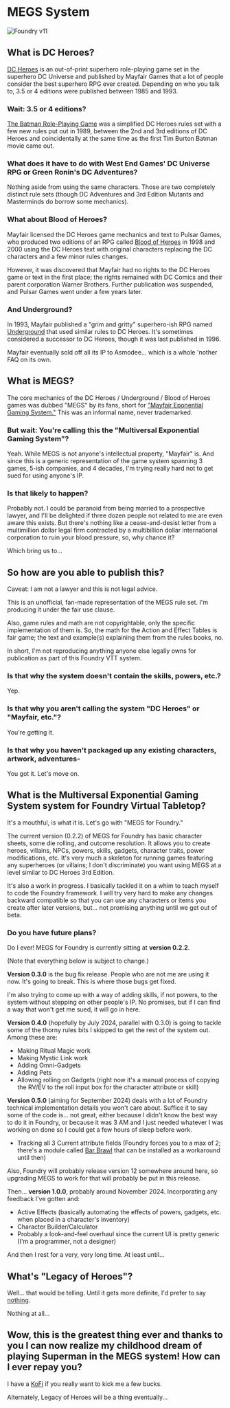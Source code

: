 # MEGS System

![Foundry v11](https://img.shields.io/badge/foundry-v11-green)


## What is DC Heroes?

[DC Heroes](https://en.wikipedia.org/wiki/DC_Heroes) is an out-of-print superhero role-playing game set in the superhero DC Universe and published by Mayfair Games that a lot of people consider the best superhero RPG ever created. Depending on who you talk to, 3.5 or 4 editions were published between 1985 and 1993.

### Wait: 3.5 or 4 editions?

[The Batman Role-Playing Game](https://en.wikipedia.org/wiki/Batman_Role-Playing_Game) was a simplified DC Heroes rules set with a few new rules put out in 1989, between the 2nd and 3rd editions of DC Heroes and coincidentally at the same time as the first Tim Burton Batman movie came out.

### What does it have to do with West End Games' DC Universe RPG or Green Ronin's DC Adventures?

Nothing aside from using the same characters. Those are two completely distinct rule sets (though DC Adventures and 3rd Edition Mutants and Masterminds do borrow some mechanics).

### What about Blood of Heroes?

Mayfair licensed the DC Heroes game mechanics and text to Pulsar Games, who produced two editions of an RPG called [Blood of Heroes](https://en.wikipedia.org/wiki/Blood_of_Heroes_(role-playing_game)) in 1998 and 2000 using the DC Heroes text with original characters replacing the DC characters and a few minor rules changes. 

However, it was discovered that Mayfair had no rights to the DC Heroes game or text in the first place; the rights remained with DC Comics and their parent corporation Warner Brothers. Further publication was suspended, and Pulsar Games went under a few years later.

### And Underground?

In 1993, Mayfair published a "grim and gritty" superhero-ish RPG named [Underground](https://en.wikipedia.org/wiki/Underground_(role-playing_game)) that used similar rules to DC Heroes. It's sometimes considered a successor to DC Heroes, though it was last published in 1996.

Mayfair eventually sold off all its IP to Asmodee... which is a whole 'nother FAQ on its own.

## What is MEGS?

The core mechanics of the DC Heroes / Underground / Blood of Heroes games was dubbed "MEGS" by its fans, short for ["Mayfair Eponential Gaming System."](https://en.wikipedia.org/wiki/Mayfair_Exponential_Game_System) This was an informal name, never trademarked.

### But wait: You're calling this the "Multiversal Exponential Gaming System"?

Yeah. While MEGS is not anyone's intellectual property, "Mayfair" is. And since this is a generic representation of the game system spanning 3 games, 5-ish companies, and 4 decades, I'm trying really hard not to get sued for using anyone's IP. 

### Is that likely to happen?

Probably not. I could be paranoid from being married to a prospective lawyer, and I'll be delighted if three dozen people not related to me are even aware this exists. But there's nothing like a cease-and-desist letter from a multimillion dollar legal firm contracted by a multibillion dollar international corporation to ruin your blood pressure, so, why chance it?

Which bring us to...

## So how are you able to publish this?

Caveat: I am not a lawyer and this is not legal advice.

This is an unofficial, fan-made representation of the MEGS rule set. I'm producing it under the fair use clause. 

Also, game rules and math are not copyrightable, only the specific implementation of them is. So, the math for the Action and Effect Tables is fair game; the text and example(s) explaining them from the rules books, no. 

In short, I'm not reproducing anything anyone else legally owns for publication as part of this Foundry VTT system.

### Is that why the system doesn't contain the skills, powers, etc.?

Yep.

### Is that why you aren't calling the system "DC Heroes" or "Mayfair, etc."?

You're getting it.

### Is that why you haven't packaged up any existing characters, artwork, adventures-  

You got it. Let's move on.

## What is the Multiversal Exponential Gaming System system for Foundry Virtual Tabletop?

It's a mouthful, is what it is. Let's go with "MEGS for Foundry."

The current version (0.2.2) of MEGS for Foundry has basic character sheets, some die rolling, and outcome resolution. It allows you to create heroes, villains, NPCs, powers, skills, gadgets, character traits, power modifications, etc. It's very much a skeleton for running games featuring any superheroes (or villains; I don't discriminate) you want using MEGS at a level similar to DC Heroes 3rd Edition.

It's also a work in progress. I basically tackled it on a whim to teach myself to code the Foundry framework. I will try very hard to make any changes backward compatible so that you can use any characters or items you create after later versions, but... not promising anything until we get out of beta.

### Do you have future plans?

Do I ever! MEGS for Foundry is currently sitting at **version 0.2.2**.

(Note that everything below is subject to change.)

**Version 0.3.0** is the bug fix release. People who are not me are using it now. It's going to break. This is where those bugs get fixed.

I'm also trying to come up with a way of adding skills, if not powers, to the system without stepping on other people's IP. No promises, but if I can find a way that won't get me sued, it will go in here.

**Version 0.4.0** (hopefully by July 2024, parallel with 0.3.0) is going to tackle some of the thorny rules bits I skipped to get the rest of the system out. Among these are: 
- Making Ritual Magic work
- Making Mystic Link work
- Adding Omni-Gadgets
- Adding Pets
- Allowing rolling on Gadgets (right now it's a manual process of copying the RV/EV to the roll input box for the character attribute or skill)

**Version 0.5.0** (aiming for September 2024) deals with a lot of Foundry technical implementation details you won't care about. Suffice it to say some of the code is... not great, either because I didn't know the best way to do it in Foundry, or because it was 3 AM and I just needed whatever I was working on done so I could get a few hours of sleep before work.
- Tracking all 3 Current attribute fields (Foundry forces you to a max of 2; there's a module called [Bar Brawl](https://foundryvtt.com/packages/barbrawl) that can be installed as a workaround until then)


Also, Foundry will probably release version 12 somewhere around here, so upgrading MEGS to work for that will probably be put in this release.

Then... **version 1.0.0**, probably around November 2024. Incorporating any feedback I've gotten and:
- Active Effects (basically automating the effects of powers, gadgets, etc. when placed in a character's inventory)
- Character Builder/Calculator
- Probably a look-and-feel overhaul since the current UI is pretty generic (I'm a programmer, not a designer)

And then I rest for a very, very long time. At least until...

## What's "Legacy of Heroes"?

Well... that would be telling. Until it gets more definite, I'd prefer to say [nothing](https://en.wikipedia.org/wiki/Dungeons_%26_Dragons_retro-clones).

Nothing at all...

## Wow, this is the greatest thing ever and thanks to you I can now realize my childhood dream of playing Superman in the MEGS system! How can I ever repay you?

I have a [KoFi](https://ko-fi.com/worldsofwonder) if you really want to kick me a few bucks. 

Alternately, Legacy of Heroes will be a thing eventually...
